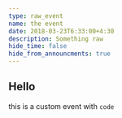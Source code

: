 ```yaml
---
type: raw_event
name: the event
date: 2018-03-23T6:33:00+4:30
description: Something raw
hide_time: false
hide_from_announcments: true
---
```

## Hello
this is a custom event with `code` 